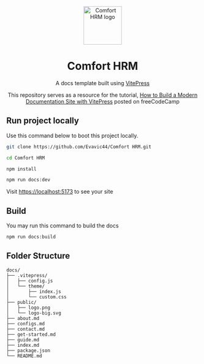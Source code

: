 <div align="center">
  <img src="https://Comfort HRM.vercel.app/logo-big.svg" width="100px" height="100px" alt="Comfort HRM logo" />
  <h1>Comfort HRM</h1>
  <p>A docs template built using <a href="https://vitepress.vuejs.org">VitePress</a></p>
  <p>This repository serves as a resource for the tutorial, <a href="https://www.freecodecamp.org/news/how-to-build-a-modern-documentation-site-with-vitepress/">How to Build a Modern Documentation Site with VitePress</a> posted on freeCodeCamp</p>
</div>

## Run project locally

Use this command below to boot this project locally.

```bash
git clone https://github.com/Evavic44/Comfort HRM.git

cd Comfort HRM

npm install

npm run docs:dev
```

Visit [https://localhost:5173](https://localhost:5173) to see your site

## Build
You may run this command to build the docs

```bash
npm run docs:build
```

## Folder Structure

```
docs/
├── .vitepress/
│   ├── config.js
│   └── theme/
│       ├── index.js
│       └── custom.css
├── public/
│   ├── logo.png
│   └── logo-big.svg
├── about.md
├── configs.md
├── contact.md
├── get-started.md
├── guide.md
├── index.md
├── package.json
└── README.md
```
